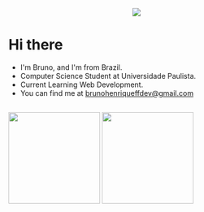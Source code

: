 <p align="center">
  <img src="https://readme-typing-svg.herokuapp.com/?size=45&duration=5000&color=DA4BA0&lines=Welcome;">
</p>

# Hi there

- I'm Bruno, and I'm from Brazil.
- Computer Science Student at Universidade Paulista.
- Current Learning Web Development.
- You can find me at brunohenriqueffdev@gmail.com

##

<div align="center>
  <a href="https://github.com/brunohenriquef">
  <img height="180em" src="https://github-readme-stats.vercel.app/api?username=brunohenriquef&show_icons=true&theme=radical&include_all_commits=true&count_private=true">
  <img height="180em" src="https://github-readme-stats.vercel.app/api/top-langs/?username=brunohenriquef&layout=compact&langs_count=7&theme=radical">
</div>

